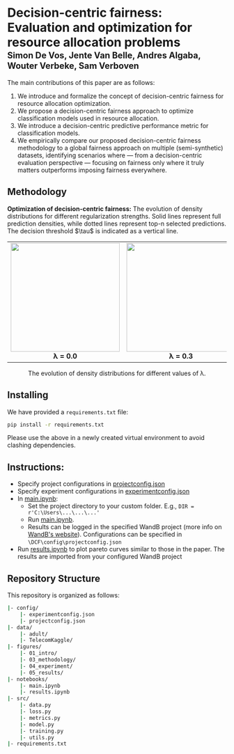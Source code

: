 # Decision-centric fairness: Evaluation and optimization for resource allocation problems</br><sub><sub>Simon De Vos, Jente Van Belle, Andres Algaba, Wouter Verbeke, Sam Verboven </sub></sub>  

The main contributions of this paper are as follows:

1. We introduce and formalize the concept of decision-centric fairness for resource allocation optimization.
2. We propose a decision-centric fairness approach to optimize classification models used in resource allocation.
3. We introduce a decision-centric predictive performance metric for classification models.
4. We empirically compare our proposed decision-centric fairness methodology to a global fairness approach on multiple (semi-synthetic) datasets, identifying scenarios where — from a decision-centric evaluation perspective — focusing on fairness only where it truly matters outperforms imposing fairness everywhere.

## Methodology  

<p align="left">
  <b>Optimization of decision-centric fairness:</b> The evolution of density distributions for different regularization strengths. 
  Solid lines represent full prediction densities, while dotted lines represent top-n selected predictions. 
    The decision threshold $\tau$ is indicated as a vertical line.
</p>

<table align="center">
  <tr>
    <td align="center">
      <img src="https://github.com/SimonDeVos/FairChurn/blob/master/examples/fig/density_0.5_0.7_0.0_True.gif" width="250">
      <br><b>λ = 0.0</b>
    </td>
    <td align="center">
      <img src="https://github.com/SimonDeVos/FairChurn/blob/master/examples/fig/density_0.5_0.7_0.3_True.gif" width="250">
      <br><b>λ = 0.3</b>
    </td>
    <td align="center">
      <img src="https://github.com/SimonDeVos/FairChurn/blob/master/examples/fig/density_0.5_0.7_0.6_True.gif" width="250">
      <br><b>λ = 0.6</b>
    </td>
  </tr>
</table>
</p>

<p align="center">
  The evolution of density distributions for different values of λ.  
</p>

## Installing
We have provided a `requirements.txt` file:
```bash
pip install -r requirements.txt
```
Please use the above in a newly created virtual environment to avoid clashing dependencies.


## Instructions:
- Specify project configurations in [projectconfig.json](config/projectconfig.json)
- Specify experiment configurations in [experimentconfig.json](config/experimentconfig.json)
- In [main.ipynb](notebooks/main.ipynb):
  - Set the project directory to your custom folder. E.g., `DIR = r'C:\Users\...\...\...'`
  - Run [main.ipynb](notebooks/main.ipynb).
  - Results can be logged in the specified WandB project (more info on [WandB's website](https://docs.wandb.ai/quickstart/)). Configurations can be specified in `\DCF\config\projectconfig.json`
- Run [results.ipynb](notebooks/results.ipynb) to plot pareto curves similar to those in the paper. The results are imported from your configured WandB project

## Repository Structure
This repository is organized as follows:
```bash
|- config/
    |- experimentconfig.json    
    |- projectconfig.json    
|- data/
    |- adult/             
    |- TelecomKaggle/       
|- figures/
    |- 01_intro/             
    |- 03_methodology/       
    |- 04_experiment/             
    |- 05_results/
|- notebooks/ 
    |- main.ipynb
    |- results.ipynb            
|- src/
    |- data.py
    |- loss.py
    |- metrics.py
    |- model.py
    |- training.py
    |- utils.py
|- requirements.txt
```







